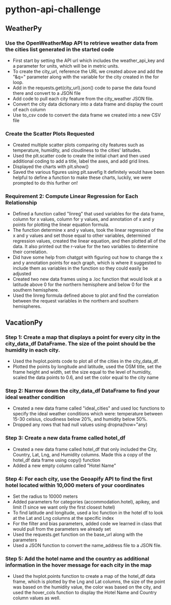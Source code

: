 # python-api-challenge
## WeatherPy
### Use the OpenWeatherMap API to retrieve weather data from the cities list generated in the started code
- First start by setting the API url which includes the weather_api_key and a parameter for units, which will be in metric units.
- To create the city_url, reference the URL we created above and add the "&q=" parameter along with the variable for the city created in the for loop.
- Add in the requests.get(city_url).json() code to parse the data found there and convert to a JSON file
- Add code to pull each city feature from the city_weather JSON file.
- Convert the city data dictionary into a data frame and display the count of each column
- Use to_csv code to convert the data frame we created into a new CSV file
### Create the Scatter Plots Requested
- Created multiple scatter plots comparing city features such as temperature, humidity, and cloudiness to the cities' latitudes.
- Used the plt.scatter code to create the initial chart and then used additional coding to add a title, label the axes, and add grid lines.
- Displayed the charts with plt.show()
- Saved the various figures using plt.savefig
It definitely would have been helpful to define a function to make these charts, luckily, we were prompted to do this further on!
### Requirement 2: Compute Linear Regression for Each Relationship
- Defined a function called "linreg" that used variables for the data frame, column for x values, column for y values, and annotation of x and y points for plotting the linear equation formula.
- The function determine x and y values, took the linear regression of the x and y values and set those equal to other variables, determined regression values, created the linear equation, and then plotted all of the data. It also printed out the r-value for the two variables to determine their correlation.
- Did have some help from chatgpt with figuring out how to change the x and y annotation points for each graph, which is where it suggested to include them as variables in the function so they could easily be adjusted
- Created two new data frames using a .loc function that would look at a latitude above 0 for the northern hemisphere and below 0 for the southern hemisphere.
- Used the linreg formula defined above to plot and find the correlation between the request variables in the northern and southern hemispheres.
## VacationPy
### Step 1: Create a map that displays a point for every city in the city_data_df DataFrame. The size of the point should be the humidity in each city.
- Used the hvplot.points code to plot all of the cities in the city_data_df. 
- Plotted the points by longitude and latitude, used the OSM title, set the frame height and width, set the size equal to the level of humidity, scaled the data points to 0.6, and set the color equal to the city name
### Step 2: Narrow down the city_data_df DataFrame to find your ideal weather condition
- Created a new data frame called "ideal_cities" and used loc functions to specify the ideal weather conditions which were: temperature between 15-30 celsius, cloudiness below 20%, and humidity below 50%.
- Dropped any rows that had null values using dropna(how="any)
### Step 3: Create a new data frame called hotel_df
- Created a new data frame called hotel_df that only included the City, Country, Lat, Lng, and Humidity columns. Made this a copy of the hotel_df data frame using copy() function
- Added a new empty column called "Hotel Name"
### Step 4: For each city, use the Geoapify API to find the first hotel located within 10,000 meters of your coordinates
- Set the radius to 10000 meters
- Added parameters for categories (accommodation.hotel), apikey, and limit (1 since we want only the first closest hotel)
- To find latitude and longitude, used a loc function in the hotel df to look at the Lat and Lng columns at the specific index
- For the filter and bias parameters, added code we learned in class that would pull from the parameters we already set
- Used the requests.get function on the base_url along with the parameters
- Used a JSON function to convert the name_address file to a JSON file.
### Step 5: Add the hotel name and the country as additional information in the hover message for each city in the map
- Used the hvplot.points function to create a map of the hotel_df data frame, which is plotted by the Lng and Lat columns, the size of the point was based on the humidity value, the color was based on the city, and used the hover_cols function to display the Hotel Name and Country column values as well.
